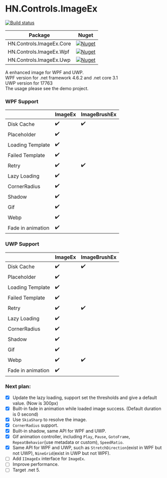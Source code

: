 ﻿# HN.Controls.ImageEx
[![Build status](https://github.com/h82258652/HN.Controls.ImageEx/workflows/CI/badge.svg)](https://github.com/h82258652/HN.Controls.ImageEx/workflows/CI/badge.svg)

| Package                  | Nuget                                                                                                                            |
| -                        | -                                                                                                                                |
| HN.Controls.ImageEx.Core | [![Nuget](https://img.shields.io/nuget/v/HN.Controls.ImageEx.Core.svg)](https://www.nuget.org/packages/HN.Controls.ImageEx.Core) |
| HN.Controls.ImageEx.Wpf  | [![Nuget](https://img.shields.io/nuget/v/HN.Controls.ImageEx.Wpf.svg)](https://www.nuget.org/packages/HN.Controls.ImageEx.Wpf)   |
| HN.Controls.ImageEx.Uwp  | [![Nuget](https://img.shields.io/nuget/v/HN.Controls.ImageEx.Uwp.svg)](https://www.nuget.org/packages/HN.Controls.ImageEx.Uwp)   |

A enhanced image for WPF and UWP.  
WPF version for .net framework 4.6.2 and .net core 3.1  
UWP version for 17763  
The usage please see the demo project.  

### WPF Support
|                   | ImageEx            | ImageBrushEx       |
| -                 | -                  | -                  |
| Disk Cache        | :heavy_check_mark: | :heavy_check_mark: |
| Placeholder       | :heavy_check_mark: |                    |
| Loading Template  | :heavy_check_mark: |                    |
| Failed Template   | :heavy_check_mark: |                    |
| Retry             | :heavy_check_mark: | :heavy_check_mark: |
| Lazy Loading      | :heavy_check_mark: |                    |
| CornerRadius      | :heavy_check_mark: |                    |
| Shadow            | :heavy_check_mark: |                    |
| Gif               | :heavy_check_mark: |                    |
| Webp              | :heavy_check_mark: |                    |
| Fade in animation | :heavy_check_mark: |                    |

### UWP Support
|                   | ImageEx            | ImageBrushEx       |
| -                 | -                  | -                  |
| Disk Cache        | :heavy_check_mark: | :heavy_check_mark: |
| Placeholder       | :heavy_check_mark: |                    |
| Loading Template  | :heavy_check_mark: |                    |
| Failed Template   | :heavy_check_mark: |                    |
| Retry             | :heavy_check_mark: | :heavy_check_mark: |
| Lazy Loading      | :heavy_check_mark: |                    |
| CornerRadius      | :heavy_check_mark: |                    |
| Shadow            | :heavy_check_mark: |                    |
| Gif               | :heavy_check_mark: |                    |
| Webp              | :heavy_check_mark: | :heavy_check_mark: |
| Fade in animation | :heavy_check_mark: |                    |

### Next plan: 
- [x] Update the lazy loading, support set the thresholds and give a default value. (Now is 300px)  
- [x] Built-in fade in animation while loaded image success. (Default duration is 0 second)  
- [x] Use ```SkiaSharp``` to resolve the image.  
- [x] ```CornerRadius``` support.  
- [x] Built-in shadow, same API for WPF and UWP.  
- [x] Gif animation controller, including ```Play```, ```Pause```, ```GotoFrame```, ```RepeatBehavior```(use metadata or custom), ```SpeedRatio```.  
- [x] Same API for WPF and UWP, such as ```StretchDirection```(exist in WPF but not UWP), ```NineGrid```(exist in UWP but not WPF).  
- [ ] Add ```IImageEx``` interface for ```ImageEx```.  
- [ ] Improve performance.  
- [ ] Target .net 5.  